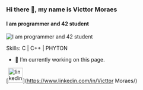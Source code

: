 ### Hi there 👋, my name is Victtor Moraes
#### I am programmer and 42 student
![I am programmer and 42 student](https://new.express.adobe.com/id/urn:aaid:sc:EU:98d474d0-82f2-58b8-96ee-723b5dfdc347?invite=true&promoid=Z2G1FQKR&mv=other)


Skills: C | C++ | PHYTON

- 🔭 I’m currently working on this page. 


[<img src='https://cdn.jsdelivr.net/npm/simple-icons@3.0.1/icons/linkedin.svg' alt='linkedin' height='40'>](https://www.linkedin.com/in/Victtor Moraes/)  

